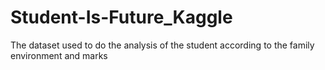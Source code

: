 # Student-Is-Future_Kaggle
The dataset used to do the analysis of the student according to the family environment and marks
